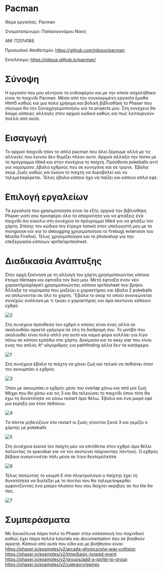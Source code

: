 # Pacman
Θέμα εργασίας: Pacman 

Ονοματεπώνυμο: Παπαοικονόμου Νίκος

ΑΜ: Π2014166

Προσωπικό Αποθετηρίο: https://github.com/nikous/pacman

Εκτελέσιμο: https://nikous.github.io/pacman/  

# Σύνοψη
Η εργασία που μου κέντρισε το ενδιαφέρον και με την οποία ασχολήθηκα είναι το παιχνίδι Pacman. Μέσα από την συγκεκριμένη εργασία έμαθα Html5 καθώς και μια πολύ χρήσιμη και βολική βιβλιοθήκη το Phaser που σίγουρα θα την ξαναχρησιμοποιήσω για τα projects μου. Στη συνέχεια θα δούμε κάποιες αλλαγές στον αρχικό κώδικα καθώς και πως λειτουργούν πολλά από αυτά.

# Εισαγωγή 
Το αρχικό παιχνίδι ήταν το απλό pacman που όλοι ξέρουμε αλλά με τις αλλαγές που έγιναν δεν θυμίζει πλέον αυτό. Αρχικά άλλαξα την πίστα με το πρόγραμμα titled  και στην συνέχεια το παίχτη. Πρόσθεσα pokeballs αντί για νομίσματα ,έβαλα εχθρούς που σε κυνηγάνε και σε τρώνε. Έβαλα σκορ ,ζωές καθώς και έκανα το παίχτη να πυροβολεί και να τηλεμεταφέρεται. Τέλος έβαλα κάποιο ήχο να παίζει και κάποια απλά εφέ. 

# Επιλογή εργαλείων
Τα εργαλεία που χρησιμοποίησα είναι τα εξής αρχικά την βιβλιοθήκη Phaser γιατί σου προσφέρει όλα τα απαραίτητα για να φτιάξεις ένα παιχνίδι πιο εύκολα στη συνέχεια το πρόγραμμα titled για να φτιάξω τον χάρτη. Επίσης τον κώδικα τον έτρεχα τοπικά στον υπολογιστή μου με το mongoose και για το debugging χρησιμοποίησα το firebug( extension του Mozilla Firefox). Τέλος χρησιμοποίησα και το photoshop για την επεξεργασία κάποιων sprite/spritesheet.

# Διαδικασία Ανάπτυξης 
Στην αρχή ξεκίνησα με τη αλλαγή του χάρτη χρησιμοποιώντας κάποια έτοιμα tilemaps και έφτιαξα τον δικό μου. Μετά έφτιαξα έναν νέο χαρακτήρα(player) χρησιμοποιώντας κάποια spritesheet που βρήκα. Άλλαξα τα νομίσματα που μαζεύει ο χαρακτήρας και έβαλα 2 pokeballs να απλώνονται σε όλο το χάρτη. 'Έβαλα το σκορ το οποίο ανανεώνεται συνεχώς ανάλογα με τι τρώει ο χαρακτήρας και άμα σκοτώνει κάποιον εχθρό. 

![2](https://cloud.githubusercontent.com/assets/12613497/26833560/7c3ebef4-4adb-11e7-9267-96a825766245.png)

Στη συνέχεια πρόσθεσα τον εχθρό ο οποίος είναι ένας αλλά σε ακολουθάει αρκετά γρήγορα σε όλη τη διαδρομή σου .Το μοτίβο που ακολουθεί είναι πολύ απλό για αυτό και καμιά φόρα κολλάει για λίγο πάνω σε κάποιο εμπόδιο στο χάρτη. Δοκίμασα και το easy star που  είναι ενας πιο απλός Α* αλγόριθμος για pathfinding αλλά δεν τα κατάφερα. 
 
 ![1](https://cloud.githubusercontent.com/assets/12613497/26833599/963fbede-4adb-11e7-9aa4-47b606474b35.png)
 
 Στη συνέχεια έβαλα το παίχτη να χάνει ζωή και τελικά να πεθαίνει όταν τον ακουμπάει ο εχθρός
 
 ![3](https://cloud.githubusercontent.com/assets/12613497/26833604/9c6e7d2c-4adb-11e7-8036-9d9bdfb86beb.png)
 
 Όταν με ακουμπάει ο εχθρός μέσο του overlap χάνω και από μία ζωή. Μέχρι που θα χάσω και τις 3 και θα τελειώσει το παιχνίδι όπου τότε θα έχω τη δυνατότητα να κάνω restart άμα θέλω. Έβαλα και ένα μικρό εφέ μια έκρηξη για όταν πεθαίνω.
 
 ![4](https://cloud.githubusercontent.com/assets/12613497/26833628/b1d34558-4adb-11e7-83b7-b459e4e786c5.png)
 
 Τα πάντα μηδενίζουν στο restart  οι ζωές γίνονται ξανά 3 και γεμίζει ο χάρτης με pokeballs
  
![5](https://cloud.githubusercontent.com/assets/12613497/26833639/ba7199b2-4adb-11e7-940d-78b3afa549e7.png)

Στη συνέχεια έκανα τον παίχτη μου να επιτίθεται στον εχθρό άμα θέλει πατώντας το spacebar και να τον σκοτώνει παίρνοντας πόντους. Ο εχθρός βέβαια αναγεννιέται πάλι μέσα σε λίγα δευτερόλεπτα

![6](https://cloud.githubusercontent.com/assets/12613497/26833662/c786fc50-4adb-11e7-8fc0-162b106ba01c.png)

Τέλος πατώντας το κουμπί Ε στο πληκτρολόγιο ο παίχτης έχει τη δυνατότητα να διαλέξει με το ποντίκι που θα τηλεμεταφερθει εμφανίζοντας ένα μαύρο πλαίσιο που σου δείχνει ακριβώς σε πιο tile θα πας.

![7](https://cloud.githubusercontent.com/assets/12613497/26833665/c8f8c56e-4adb-11e7-8569-7441c810618f.png)


# Συμπεράσματα
Με διευκόλυνε πάρα πολύ το Phaser στην κατασκευή του παχνιδιού καθώς έχει πάρα πολλά tutorials και documentation που σε βοηθούν αρκετά. Κάποια από αυτά που είδα και με βοήθησαν είναι: 
https://phaser.io/examples/v2/arcade-physics/one-way-collision 
https://phaser.io/examples/v2/time/basic-looped-event 
https://phaser.io/examples/v2/groups/add-a-sprite-to-group 
https://phaser.io/examples/v2/category/games
